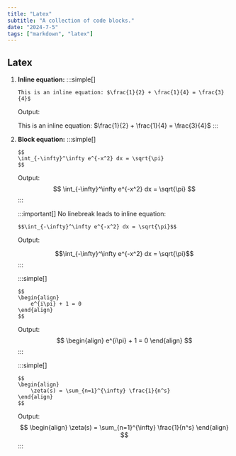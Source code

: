 ```yaml
---
title: "Latex"
subtitle: "A collection of code blocks."
date: "2024-7-5"
tags: ["markdown", "latex"]
---
```


## Latex

1. **Inline equation:**
	:::simple[]
	```latex:markdown
	This is an inline equation: $\frac{1}{2} + \frac{1}{4} = \frac{3}{4}$
	```
	Output:
	
	This is an inline equation: $\frac{1}{2} + \frac{1}{4} = \frac{3}{4}$
	:::

2. **Block equation:**
	:::simple[]
	```latex:markdown
	$$
	\int_{-\infty}^\infty e^{-x^2} dx = \sqrt{\pi}
	$$
	```
	
	Output:
	$$
	\int_{-\infty}^\infty e^{-x^2} dx = \sqrt{\pi}
	$$
	:::
	
	:::important[]
	No linebreak leads to inline equation:
	```latex:markdown
	$$\int_{-\infty}^\infty e^{-x^2} dx = \sqrt{\pi}$$
	```
	
	Output:
	
	$$\int_{-\infty}^\infty e^{-x^2} dx = \sqrt{\pi}$$
	:::

    :::simple[]
	```latex:markdown
	$$
	\begin{align}
		e^{i\pi} + 1 = 0
	\end{align}
	$$
	```
	
	Output:
	$$
	\begin{align}
		e^{i\pi} + 1 = 0
	\end{align}
	$$
	:::
	
	:::simple[]
	```latex:markdown
	$$
	\begin{align}
		\zeta(s) = \sum_{n=1}^{\infty} \frac{1}{n^s}
	\end{align}
	$$
	```
	
	Output:
	$$
	\begin{align}
		\zeta(s) = \sum_{n=1}^{\infty} \frac{1}{n^s}
	\end{align}
	$$
	:::